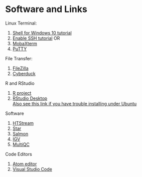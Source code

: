 # Software and Links

Linux Terminal:
1. [Shell for Windows 10 tutorial](https://www.howtogeek.com/249966/how-to-install-and-use-the-linux-bash-shell-on-windows-10/)
1. [Enable SSH tutorial](https://ittutorials.net/microsoft/windows-10/enable-ssh-windows-10-command-prompt/)
OR
1. [MobaXterm](https://mobaxterm.mobatek.net/)
1. [PuTTY](http://www.putty.org/)

File Transfer:
1. [FileZilla](https://filezilla-project.org/)
1. [Cyberduck](https://cyberduck.io/download/)

R and RStudio
1. [R project](https://www.r-project.org/)
1. [RStudio Desktop](https://rstudio.com/products/rstudio/download/#download)  
    [Also see this link if you have trouble installing under Ubuntu](https://computingforgeeks.com/how-to-install-r-and-rstudio-on-ubuntu-debian-mint/)

Software
1. [HTStream](https://github.com/s4hts/HTStream)
1. [Star](https://github.com/alexdobin/STAR)
1. [Salmon](https://salmon.readthedocs.io/en/latest/)
1. [IGV](http://software.broadinstitute.org/software/igv/)
1. [MultiQC](https://multiqc.info/)

Code Editors
1. [Atom editor](https://atom.io/)
1. [Visual Studio Code](https://code.visualstudio.com/)
